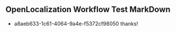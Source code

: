 ## OpenLocalization Workflow Test MarkDown
* a8aeb633-1c61-4064-9a4e-f5372cf98050 thanks!

<!--HONumber=Jul16_HO2-->


